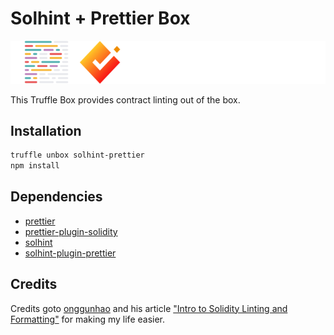 # Solhint + Prettier Box
![logo](./box-img-sm.png)

This Truffle Box provides contract linting out of the box.

## Installation

```bash
truffle unbox solhint-prettier
npm install
```

## Dependencies

- [prettier](https://github.com/prettier/prettier)
- [prettier-plugin-solidity](https://github.com/prettier-solidity/prettier-plugin-solidity)
- [solhint](https://github.com/protofire/solhint)
- [solhint-plugin-prettier](https://github.com/fvictorio/solhint-plugin-prettier)


## Credits

Credits goto [onggunhao](https://github.com/onggunhao) and his article ["Intro to Solidity Linting and Formatting"](https://medium.com/coinmonks/introduction-to-solidity-linting-and-formatting-e838c074791a) for making my life easier. 

